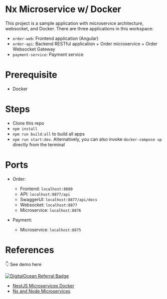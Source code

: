 # Nx Microservice w/ Docker

This project is a sample application with microservice architecture, websocket, and Docker. There are three applications in this workspace:

- `order-web`: Frontend application (Angular)
- `order-api`: Backend RESTful application + Order microservice + Order Websocket Gateway
- `payment-service`: Payment service

# Prerequisite

- Docker

# Steps

- Clone this repo
- `npm install`
- `npm run build:all` to build all apps
- `npm run start:dev`. Alternatively, you can also invoke `docker-compose up` directly from the terminal

# Ports

- Order:

  - Frontend: `localhost:8080`
  - API: `localhost:8877/api`
  - SwaggerUI: `localhost:8877/api/docs`
  - Websocket: `localhost:8877`
  - Microservice: `localhost:8876`

- Payment:
  - Microservice: `localhost:8875`

# References

👇 See demo here

[![DigitalOcean Referral Badge](https://web-platforms.sfo2.cdn.digitaloceanspaces.com/WWW/Badge%201.svg)](http://147.182.253.160:8080/dashboard)

- [NestJS Microservices Docker](https://github.com/alibghz/nestjs-microservices-docker)
- [Nx and Node Microservices](https://blog.nrwl.io/nx-and-node-microservices-b6df3cd1bad6)

